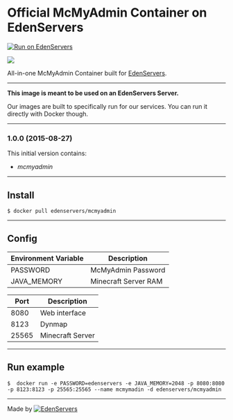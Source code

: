 # Official McMyAdmin Container on EdenServers

[![Run on EdenServers](https://img.shields.io/badge/EdenServers-view-blue.svg)](http://www.edenservers.us)

![](http://image.noelshack.com/fichiers/2015/35/1440685501-images.png)

All-in-one McMyAdmin Container built for [EdenServers](http://www.edenservers.us).

---

**This image is meant to be used on an EdenServers Server.**

Our images are built to specifically run for our services. You can run it directly with Docker though.

---
### 1.0.0 (2015-08-27)

This initial version contains:

* *mcmyadmin*

---

## Install

    $ docker pull edenservers/mcmyadmin

---

## Config


| Environment Variable  | Description |
| ------------- | ------------- |
| PASSWORD    | McMyAdmin Password |
| JAVA_MEMORY    | Minecraft Server RAM |

| Port  | Description |
| ------------- | ------------- |
| 8080 | Web interface  |
| 8123 | Dynmap  |
| 25565 | Minecraft Server  |

---

## Run example

    $  docker run -e PASSWORD=edenservers -e JAVA_MEMORY=2048 -p 8080:8080 -p 8123:8123 -p 25565:25565 --name mcmymadin -d edenservers/mcmyadmin

---

Made by [![EdenServers](http://image.noelshack.com/fichiers/2015/35/1440630894-logo.png)](https://www.edenservers.us)

